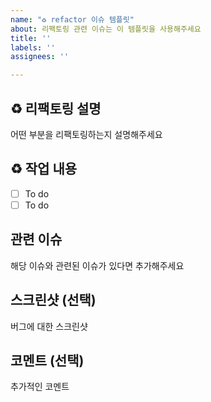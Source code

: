 ```yaml
---
name: "♻️ refactor 이슈 템플릿"
about: 리팩토링 관련 이슈는 이 템플릿을 사용해주세요
title: ''
labels: ''
assignees: ''

---
```


## ♻️ 리팩토링 설명

어떤 부분을 리팩토링하는지 설명해주세요

## ♻️ 작업 내용
- [ ] To do
- [ ] To do

## 관련 이슈

해당 이슈와 관련된 이슈가 있다면 추가해주세요

## 스크린샷 (선택)

버그에 대한 스크린샷

## 코멘트 (선택)

추가적인 코멘트
